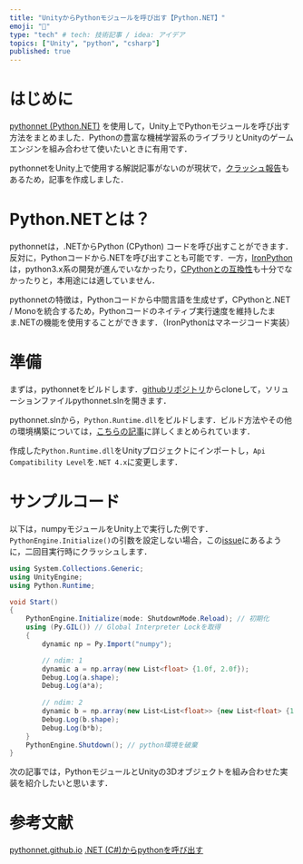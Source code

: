 ```yaml
---
title: "UnityからPythonモジュールを呼び出す【Python.NET】"
emoji: "📘"
type: "tech" # tech: 技術記事 / idea: アイデア
topics: ["Unity", "python", "csharp"]
published: true
---
```


# はじめに

[pythonnet (Python.NET)](http://pythonnet.github.io/) を使用して，Unity上でPythonモジュールを呼び出す方法をまとめました．Pythonの豊富な機械学習系のライブラリとUnityのゲームエンジンを組み合わせて使いたいときに有用です．

pythonnetをUnity上で使用する解説記事がないのが現状で，[クラッシュ報告](https://github.com/pythonnet/pythonnet/issues/701)もあるため，記事を作成しました．

# Python.NETとは？
pythonnetは，.NETからPython (CPython) コードを呼び出すことができます．反対に，Pythonコードから.NETを呼び出すことも可能です．一方，[IronPython](https://ironpython.net/)は，python3.x系の開発が進んでいなかったり，[CPythonとの互換性](https://github.com/IronLanguages/ironpython3/blob/v3.4.0-beta1/Documentation/differences-from-c-python.md)も十分でなかったりと，本用途には適していません．

pythonnetの特徴は，Pythonコードから中間言語を生成せず，CPythonと.NET / Monoを統合するため，Pythonコードのネイティブ実行速度を維持したまま.NETの機能を使用することができます．（IronPythonはマネージコード実装）

# 準備
まずは，pythonnetをビルドします．[githubリポジトリ](https://github.com/pythonnet/pythonnet)からcloneして，ソリューションファイルpythonnet.slnを開きます．

pythonnet.slnから，`Python.Runtime.dll`をビルドします．ビルド方法やその他の環境構築については，[こちらの記事](https://qiita.com/hogegex/items/3743225a7af13e93df78)に詳しくまとめられています．

作成した`Python.Runtime.dll`をUnityプロジェクトにインポートし，`Api Compatibility Level`を`.NET 4.x`に変更します．

# サンプルコード
以下は，numpyモジュールをUnity上で実行した例です．
`PythonEngine.Initialize()`の引数を設定しない場合，この[issue](https://github.com/pythonnet/pythonnet/issues/701)にあるように，二回目実行時にクラッシュします．

```cs
using System.Collections.Generic;
using UnityEngine;
using Python.Runtime;

void Start()
{
    PythonEngine.Initialize(mode: ShutdownMode.Reload); // 初期化
    using (Py.GIL()) // Global Interpreter Lockを取得
    {
        dynamic np = Py.Import("numpy");

        // ndim: 1
        dynamic a = np.array(new List<float> {1.0f, 2.0f});
        Debug.Log(a.shape);
        Debug.Log(a*a);
        
        // ndim: 2
        dynamic b = np.array(new List<List<float>> {new List<float> {1.0f, 2.0f}, new List<float> {3.0f, 4.0f}}, dtype: np.float64);
        Debug.Log(b.shape);
        Debug.Log(b*b);
    }
    PythonEngine.Shutdown(); // python環境を破棄
}
```

次の記事では，PythonモジュールとUnityの3Dオブジェクトを組み合わせた実装を紹介したいと思います．

# 参考文献
[pythonnet.github.io](http://pythonnet.github.io/)
[.NET (C#)からpythonを呼び出す](https://qiita.com/hogegex/items/3743225a7af13e93df78)

